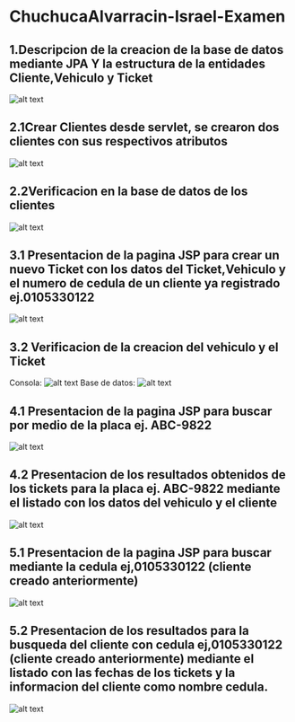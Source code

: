 # ChuchucaAlvarracin-Israel-Examen
## 1.Descripcion de la creacion de la base de datos mediante JPA Y la estructura de la entidades Cliente,Vehiculo y Ticket

 ![alt text](/img/1.png)
 
## 2.1Crear Clientes desde servlet, se crearon dos clientes con sus respectivos atributos

![alt text](/img/2.png)
 
## 2.2Verificacion en la base de datos de los clientes

![alt text](/img/3.png)
  
## 3.1 Presentacion de la pagina JSP para crear un nuevo Ticket con los datos del  Ticket,Vehiculo y el numero de cedula de un cliente ya registrado ej.0105330122 ##

![alt text](/img/4.png)
  
## 3.2 Verificacion de la creacion del vehiculo y el Ticket ##
Consola:
![alt text](/img/5.png)
Base de datos:
![alt text](/img/6.png)
       
## 4.1 Presentacion de la pagina JSP para buscar por medio de la placa  ej. ABC-9822 ##

![alt text](/img/7.png)

## 4.2 Presentacion de los resultados obtenidos de los tickets para la placa ej. ABC-9822 mediante el listado con los datos del vehiculo y el cliente ##

![alt text](/img/8.png)
      
## 5.1 Presentacion de la pagina JSP para buscar mediante la cedula ej,0105330122  (cliente creado anteriormente) ##

![alt text](/img/9.png)

## 5.2 Presentacion de los resultados para la busqueda del cliente con cedula ej,0105330122  (cliente creado anteriormente) mediante el listado con las fechas de los tickets y la informacion del cliente como nombre cedula. ##

![alt text](/img/10.png)
     
